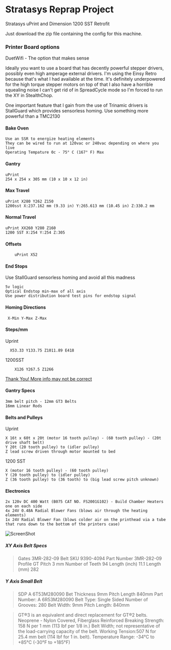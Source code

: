 # Stratasys Reprap Project

Stratasys uPrint and Dimension 1200 SST Retrofit

Just download the zip file containing the config for this machine.

### Printer Board options

DuetWifi - The option that makes sense


Ideally you want to use a board that has decently powerful stepper drivers, possibly even high amperage external drivers.
I'm using the Einsy Retro because that's what I had available at the time. It's definitely underpowered for the high torque stepper motors on top of that I also have a horrible squealing noise I can't get rid of in SpreadCycle mode so I'm forced to run the XY in StealthChop.

One important feature that I gain from the use of Trinamic drivers is StallGuard which provides sensorless homing.
Use something more powerful than a TMC2130

#### Bake Oven
    Use an SSR to energize heating elements
    They can be wired to run at 120vac or 240vac depending on where you live
    Operating Tempature 0c - 75° C (167° F) Max

#### Gantry
    uPrint 
    254 x 254 x 305 mm (10 x 10 x 12 in)


#### Max Travel
    uPrint X280 Y262 Z150
    1200sst X:237.162 mm (9.33 in) Y:265.613 mm (10.45 in) Z:330.2 mm
  
#### Normal Travel
    uPrint XX260 Y280 Z160
    1200 SST X:254 Y:254 Z:305

#### Offsets
        uPrint X52

#### End Stops
   Use StallGuard sensorless homing and avoid all this madness
    
    5v logic
    Optical Endstop min-max of all axis
    Use power distribution board test pins for endstop signal
  
#### Homing Directions
     X-Min Y-Max Z-Max

#### Steps/mm
Uprint
      
      X53.33 Y133.75 Z1011.89 E418
1200SST
        
        X126 Y267.5 Z1266
    
[Thank You! More info may not be correct](https://reprap.org/forum/read.php?1,418999,435031#msg-435031) 

#### Gantry Specs

    3mm belt pitch - 12mm GT3 Belts
    16mm Linear Rods

#### Belts and Pulleys

   Uprint
    
    X 16t x 60t x 20t (motor 16 tooth pulley) - (60 tooth pulley) - (20t drive shaft belt)
    Y 20t (20 tooth pulley) to (idler pulley)
    Z lead screw driven through motor mounted to bed

   1200 SST
  
    X (motor 16 tooth pulley) - (60 tooth pulley)
    Y (20 tooth pulley) to (idler pulley)
    Z (36 tooth pulley) to (36 tooth) to (big lead screw pitch unknown)
    
#### Electronics

    2x 120v DC 400 Watt (B075 CAT NO. FS2001G102) - Build Chamber Heaters one on each side
    4x 24V 0.48A Radial Blower Fans (blows air through the heating elements)
    1x 24V Radial Blower Fan (blows colder air on the printhead via a tube that runs down to the bottom of the printers case)


![ScreenShot](Stratasysxyz_illustration1.jpg)

##### XY Axis Belt Specs

>Gates 3MR-282-09 Belt
>SKU 9390-4094
>Part Number 3MR-282-09
>Profile GT
>Pitch	3 mm
>Number of Teeth 94
>Length (inch)	11.1
>Length (mm)	282

##### Y Axis Small Belt

>SDP A 6T53M280090
>Bet Thickness 9mm
>Pitch Length 840mm
>Part Number: A 6R53M280090
>Belt Type: Single Sided
>Number of Grooves: 280
>Belt Width: 9mm
>Pitch Length: 840mm

>GT®3 is an equivalent and direct replacement for GT®2 belts.
>Neoprene - Nylon Covered, Fiberglass Reinforced
>Breaking Strength: 158 N per 1 mm (113 lbf per 1/8 in.) 
>Belt Width; not representative of the load-carrying capacity of the belt.
>Working Tension:507 N for 25.4 mm belt (114 lbf for 1 in. belt).
>Temperature Range: -34°C to +85°C (-30°F to +185°F)
